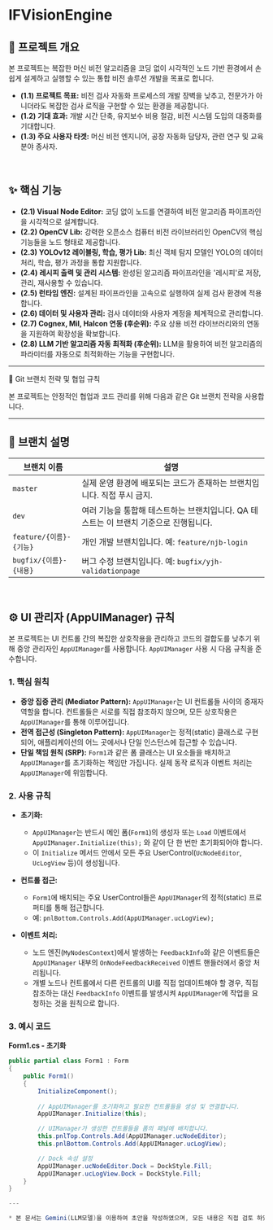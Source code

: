 # IFVisionEngine


## 📜 프로젝트 개요

본 프로젝트는 복잡한 머신 비전 알고리즘을 코딩 없이 시각적인 노드 기반 환경에서 손쉽게 설계하고 실행할 수 있는 통합 비전 솔루션 개발을 목표로 합니다.

-   **(1.1) 프로젝트 목표:** 비전 검사 자동화 프로세스의 개발 장벽을 낮추고, 전문가가 아니더라도 복잡한 검사 로직을 구현할 수 있는 환경을 제공합니다.
-   **(1.2) 기대 효과:** 개발 시간 단축, 유지보수 비용 절감, 비전 시스템 도입의 대중화를 기대합니다.
-   **(1.3) 주요 사용자 타겟:** 머신 비전 엔지니어, 공장 자동화 담당자, 관련 연구 및 교육 분야 종사자.

<br>

## ✨ 핵심 기능

-   **(2.1) Visual Node Editor:** 코딩 없이 노드를 연결하여 비전 알고리즘 파이프라인을 시각적으로 설계합니다.
-   **(2.2) OpenCV Lib:** 강력한 오픈소스 컴퓨터 비전 라이브러리인 OpenCV의 핵심 기능들을 노드 형태로 제공합니다.
-   **(2.3) YOLOv12 레이블링, 학습, 평가 Lib:** 최신 객체 탐지 모델인 YOLO의 데이터 처리, 학습, 평가 과정을 통합 지원합니다.
-   **(2.4) 레시피 출력 및 관리 시스템:** 완성된 알고리즘 파이프라인을 '레시피'로 저장, 관리, 재사용할 수 있습니다.
-   **(2.5) 런타임 엔진:** 설계된 파이프라인을 고속으로 실행하여 실제 검사 환경에 적용합니다.
-   **(2.6) 데이터 및 사용자 관리:** 검사 데이터와 사용자 계정을 체계적으로 관리합니다.
-   **(2.7) Cognex, Mil, Halcon 연동 (후순위):** 주요 상용 비전 라이브러리와의 연동을 지원하여 확장성을 확보합니다.
-   **(2.8) LLM 기반 알고리즘 자동 최적화 (후순위):** LLM을 활용하여 비전 알고리즘의 파라미터를 자동으로 최적화하는 기능을 구현합니다.


---

🔀 Git 브랜치 전략 및 협업 규칙

본 프로젝트는 안정적인 협업과 코드 관리를 위해 다음과 같은 Git 브랜치 전략을 사용합니다.

---

## 🧩 브랜치 설명

| 브랜치 이름 | 설명 |
|---|---|
| `master` | 실제 운영 환경에 배포되는 코드가 존재하는 브랜치입니다. 직접 푸시 금지. |
| `dev` | 여러 기능을 통합해 테스트하는 브랜치입니다. QA 테스트는 이 브랜치 기준으로 진행됩니다. |
| `feature/{이름}-{기능}` | 개인 개발 브랜치입니다. 예: `feature/njb-login` |
| `bugfix/{이름}-{내용}` | 버그 수정 브랜치입니다. 예: `bugfix/yjh-validationpage` |

<br>

## ⚙️ UI 관리자 (AppUIManager) 규칙

본 프로젝트는 UI 컨트롤 간의 복잡한 상호작용을 관리하고 코드의 결합도를 낮추기 위해 중앙 관리자인 `AppUIManager`를 사용합니다. `AppUIManager` 사용 시 다음 규칙을 준수합니다.

### 1. 핵심 원칙

-   **중앙 집중 관리 (Mediator Pattern):** `AppUIManager`는 UI 컨트롤들 사이의 중재자 역할을 합니다. 컨트롤들은 서로를 직접 참조하지 않으며, 모든 상호작용은 `AppUIManager`를 통해 이루어집니다.
-   **전역 접근성 (Singleton Pattern):** `AppUIManager`는 정적(static) 클래스로 구현되어, 애플리케이션의 어느 곳에서나 단일 인스턴스에 접근할 수 있습니다.
-   **단일 책임 원칙 (SRP):** `Form1`과 같은 폼 클래스는 UI 요소들을 배치하고 `AppUIManager`를 초기화하는 책임만 가집니다. 실제 동작 로직과 이벤트 처리는 `AppUIManager`에 위임합니다.

### 2. 사용 규칙

-   **초기화:**
    -   `AppUIManager`는 반드시 메인 폼(`Form1`)의 생성자 또는 `Load` 이벤트에서 `AppUIManager.Initialize(this);` 와 같이 단 한 번만 초기화되어야 합니다.
    -   이 `Initialize` 메서드 안에서 모든 주요 UserControl(`UcNodeEditor`, `UcLogView` 등)이 생성됩니다.

-   **컨트롤 접근:**
    -   `Form1`에 배치되는 주요 UserControl들은 `AppUIManager`의 정적(static) 프로퍼티를 통해 접근합니다.
    -   예: `pnlBottom.Controls.Add(AppUIManager.ucLogView);`

-   **이벤트 처리:**
    -   노드 엔진(`MyNodesContext`)에서 발생하는 `FeedbackInfo`와 같은 이벤트들은 `AppUIManager` 내부의 `OnNodeFeedbackReceived` 이벤트 핸들러에서 중앙 처리됩니다.
    -   개별 노드나 컨트롤에서 다른 컨트롤의 UI를 직접 업데이트해야 할 경우, 직접 참조하는 대신 `FeedbackInfo` 이벤트를 발생시켜 `AppUIManager`에 작업을 요청하는 것을 원칙으로 합니다.

### 3. 예시 코드

**Form1.cs - 초기화**

```csharp
public partial class Form1 : Form
{
    public Form1()
    {
        InitializeComponent();
        
        // AppUIManager를 초기화하고 필요한 컨트롤들을 생성 및 연결합니다.
        AppUIManager.Initialize(this);

        // UIManager가 생성한 컨트롤들을 폼의 패널에 배치합니다.
        this.pnlTop.Controls.Add(AppUIManager.ucNodeEditor);
        this.pnlBottom.Controls.Add(AppUIManager.ucLogView);

        // Dock 속성 설정
        AppUIManager.ucNodeEditor.Dock = DockStyle.Fill;
        AppUIManager.ucLogView.Dock = DockStyle.Fill;
    }
}

---

* 본 문서는 Gemini(LLM모델)을 이용하여 초안을 작성하였으며, 모든 내용은 직접 검토 하였습니다. 
